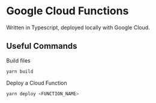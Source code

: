 # Google Cloud Functions

Written in Typescript, deployed locally with Google Cloud.

## Useful Commands

Build files

```bash
yarn build
```

Deploy a Cloud Function

```bash
yarn deploy <FUNCTION_NAME>
```